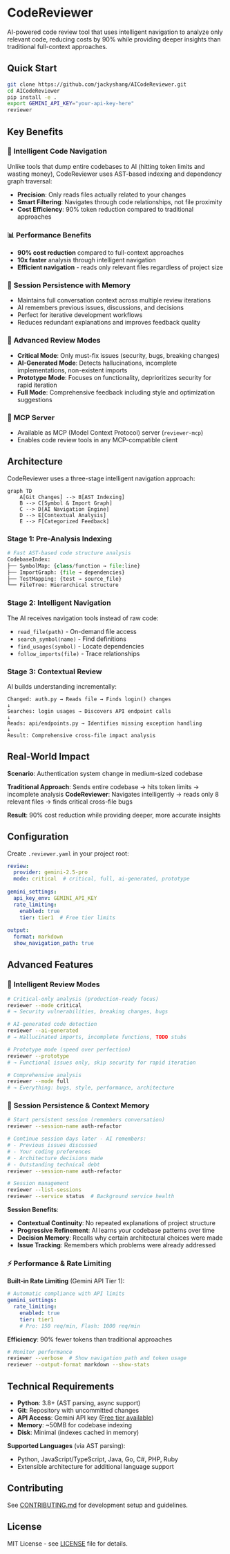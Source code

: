 # CodeReviewer

AI-powered code review tool that uses intelligent navigation to analyze only relevant code, reducing costs by 90% while providing deeper insights than traditional full-context approaches.

## Quick Start

```bash
git clone https://github.com/jackyshang/AICodeReviewer.git
cd AICodeReviewer
pip install -e .
export GEMINI_API_KEY="your-api-key-here"
reviewer
```

## Key Benefits

### 🧠 **Intelligent Code Navigation**
Unlike tools that dump entire codebases to AI (hitting token limits and wasting money), CodeReviewer uses AST-based indexing and dependency graph traversal:
- **Precision**: Only reads files actually related to your changes
- **Smart Filtering**: Navigates through code relationships, not file proximity
- **Cost Efficiency**: 90% token reduction compared to traditional approaches

### 📊 **Performance Benefits**
- **90% cost reduction** compared to full-context approaches
- **10x faster** analysis through intelligent navigation
- **Efficient navigation** - reads only relevant files regardless of project size

### 🔄 **Session Persistence with Memory**
- Maintains full conversation context across multiple review iterations
- AI remembers previous issues, discussions, and decisions
- Perfect for iterative development workflows
- Reduces redundant explanations and improves feedback quality

### 🎯 **Advanced Review Modes**
- **Critical Mode**: Only must-fix issues (security, bugs, breaking changes)
- **AI-Generated Mode**: Detects hallucinations, incomplete implementations, non-existent imports
- **Prototype Mode**: Focuses on functionality, deprioritizes security for rapid iteration
- **Full Mode**: Comprehensive feedback including style and optimization suggestions

### 🔌 **MCP Server**
- Available as MCP (Model Context Protocol) server (`reviewer-mcp`)
- Enables code review tools in any MCP-compatible client

## Architecture

CodeReviewer uses a three-stage intelligent navigation approach:

```mermaid
graph TD
    A[Git Changes] --> B[AST Indexing]
    B --> C[Symbol & Import Graph]
    C --> D[AI Navigation Engine]
    D --> E[Contextual Analysis]
    E --> F[Categorized Feedback]
```

### Stage 1: Pre-Analysis Indexing
```python
# Fast AST-based code structure analysis
CodebaseIndex:
├── SymbolMap: {class/function → file:line}
├── ImportGraph: {file → dependencies}
├── TestMapping: {test → source_file}
└── FileTree: Hierarchical structure
```

### Stage 2: Intelligent Navigation
The AI receives navigation tools instead of raw code:
- `read_file(path)` - On-demand file access
- `search_symbol(name)` - Find definitions
- `find_usages(symbol)` - Locate dependencies  
- `follow_imports(file)` - Trace relationships

### Stage 3: Contextual Review
AI builds understanding incrementally:
```
Changed: auth.py → Reads file → Finds login() changes
↓
Searches: login usages → Discovers API endpoint calls
↓
Reads: api/endpoints.py → Identifies missing exception handling
↓
Result: Comprehensive cross-file impact analysis
```

## Real-World Impact

**Scenario**: Authentication system change in medium-sized codebase

**Traditional Approach**: Sends entire codebase → hits token limits → incomplete analysis
**CodeReviewer**: Navigates intelligently → reads only 8 relevant files → finds critical cross-file bugs

**Result**: 90% cost reduction while providing deeper, more accurate insights


## Configuration

Create `.reviewer.yaml` in your project root:

```yaml
review:
  provider: gemini-2.5-pro
  mode: critical  # critical, full, ai-generated, prototype
  
gemini_settings:
  api_key_env: GEMINI_API_KEY
  rate_limiting:
    enabled: true
    tier: tier1  # Free tier limits
    
output:
  format: markdown
  show_navigation_path: true
```


## Advanced Features

### 🔧 **Intelligent Review Modes**

```bash
# Critical-only analysis (production-ready focus)
reviewer --mode critical
# → Security vulnerabilities, breaking changes, bugs

# AI-generated code detection
reviewer --ai-generated  
# → Hallucinated imports, incomplete functions, TODO stubs

# Prototype mode (speed over perfection)
reviewer --prototype
# → Functional issues only, skip security for rapid iteration

# Comprehensive analysis
reviewer --mode full
# → Everything: bugs, style, performance, architecture
```

### 💾 **Session Persistence & Context Memory**

```bash
# Start persistent session (remembers conversation)
reviewer --session-name auth-refactor

# Continue session days later - AI remembers:
# - Previous issues discussed
# - Your coding preferences  
# - Architecture decisions made
# - Outstanding technical debt
reviewer --session-name auth-refactor

# Session management
reviewer --list-sessions
reviewer --service status  # Background service health
```

**Session Benefits**:
- **Contextual Continuity**: No repeated explanations of project structure
- **Progressive Refinement**: AI learns your codebase patterns over time
- **Decision Memory**: Recalls why certain architectural choices were made
- **Issue Tracking**: Remembers which problems were already addressed

### ⚡ **Performance & Rate Limiting**

**Built-in Rate Limiting** (Gemini API Tier 1):
```yaml
# Automatic compliance with API limits
gemini_settings:
  rate_limiting:
    enabled: true
    tier: tier1
    # Pro: 150 req/min, Flash: 1000 req/min
```

**Efficiency**: 90% fewer tokens than traditional approaches

```bash
# Monitor performance
reviewer --verbose  # Show navigation path and token usage
reviewer --output-format markdown --show-stats
```



## Technical Requirements

- **Python**: 3.8+ (AST parsing, async support)
- **Git**: Repository with uncommitted changes
- **API Access**: Gemini API key ([Free tier available](https://makersuite.google.com/app/apikey))
- **Memory**: ~50MB for codebase indexing
- **Disk**: Minimal (indexes cached in memory)

**Supported Languages** (via AST parsing):
- Python, JavaScript/TypeScript, Java, Go, C#, PHP, Ruby
- Extensible architecture for additional language support

## Contributing

See [CONTRIBUTING.md](CONTRIBUTING.md) for development setup and guidelines.

## License

MIT License - see [LICENSE](LICENSE) file for details.
